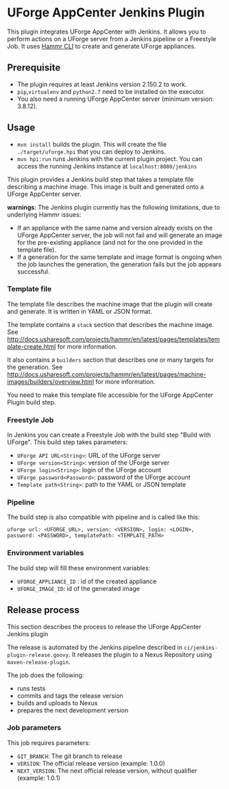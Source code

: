 # UForge AppCenter Jenkins Plugin
This plugin integrates UForge AppCenter with Jenkins.
It allows you to perform actions on a UForge server from a Jenkins pipeline or a Freestyle Job.
It uses [Hammr CLI](https://github.com/usharesoft/hammr) to create and generate UForge appliances.

## Prerequisite
- The plugin requires at least Jenkins version 2.150.2 to work.
- `pip`,`virtualenv` and `python2.7` need to be installed on the executor.
- You also need a running UForge AppCenter server (minimum version: 3.8.12).

## Usage
* `mvn install` builds the plugin. This will create the file `./target/uforge.hpi` that you can deploy to Jenkins.
* `mvn hpi:run` runs Jenkins with the current plugin project. You can access the running Jenkins instance at `localhost:8080/jenkins`

This plugin provides a Jenkins build step that takes a template file describing a machine image.
This image is built and generated onto a UForge AppCenter server.

__warnings__:
The Jenkins plugin currently has the following limitations, due to underlying Hammr issues:
- If an appliance with the same name and version already exists on the UForge AppCenter server, the job will not fail and will generate an image for the pre-existing appliance (and not for the one provided in the template file).
- If a generation for the same template and image format is ongoing when the job launches the generation, the generation fails but the job appears successful.

### Template file
The template file describes the machine image that the plugin will create and generate.
It is written in YAML or JSON format.

The template contains a `stack` section that describes the machine image.
See http://docs.usharesoft.com/projects/hammr/en/latest/pages/templates/template-create.html for more information.

It also contains a `builders` section that describes one or many targets for the generation.
See http://docs.usharesoft.com/projects/hammr/en/latest/pages/machine-images/builders/overview.html for more information.

You need to make this template file accessible for the UForge AppCenter Plugin build step.

### Freestyle Job
In Jenkins you can create a Freestyle Job with the build step "Build with UForge".
This build step takes parameters:

- `UForge API URL<String>`: URL of the UForge server
- `UForge version<String>`: version of the UForge server
- `UForge login<String>`: login of the UForge account
- `UForge password<Password>`: password of the UForge account
- `Template path<String>`: path to the YAML or JSON template

### Pipeline
The build step is also compatible with pipeline and is called like this:
```
uforge url: <UFORGE_URL>, version: <VERSION>, login: <LOGIN>, password: <PASSWORD>, templatePath: <TEMPLATE_PATH>
```

### Environment variables
The build step will fill these environment variables:
- `UFORGE_APPLIANCE_ID` : id of the created appliance
- `UFORGE_IMAGE_ID`: id of the generated image

## Release process
This section describes the process to release the UForge AppCenter Jenkins plugin

The release is automated by the Jenkins pipeline described in `ci/jenkins-plugin-release.goovy`.
It releases the plugin to a Nexus Repository using `maven-release-plugin`.

The job does the following:
 - runs tests
 - commits and tags the release version
 - builds and uploads to Nexus
 - prepares the next development version

### Job parameters
This job requires parameters:
- `GIT_BRANCH`: The git branch to release
- `VERSION`: The official release version (example: 1.0.0)
- `NEXT_VERSION`: The next official release version, without qualifier (example: 1.0.1)
